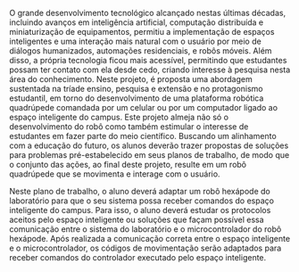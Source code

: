 <p>O grande desenvolvimento tecnológico alcançado nestas últimas décadas, incluindo avanços em inteligência artificial, computação distribuída e miniaturização de equipamentos, permitiu a implementação de espaços inteligentes e uma interação mais natural com o usuário por meio de diálogos humanizados, automações residenciais, e robôs móveis. Além disso, a própria tecnologia ficou mais acessível, permitindo que estudantes possam ter contato com ela desde cedo, criando interesse à pesquisa nesta área do conhecimento. Neste projeto, é proposta uma abordagem sustentada na tríade ensino, pesquisa e extensão e no protagonismo estudantil, em torno do desenvolvimento de uma plataforma robótica quadrúpede comandada por um celular ou por um computador ligado ao espaço inteligente do campus. Este projeto almeja não só o desenvolvimento do robô como também estimular o interesse de estudantes em fazer parte do meio científico. Buscando um alinhamento com a educação do futuro, os alunos deverão trazer propostas de soluções para problemas pré-estabelecido em seus planos de trabalho, de modo que o conjunto das ações, ao final deste projeto, resulte em um robô quadrúpede que se movimenta e interage com o usuário.</p>
<p>Neste plano de trabalho, o aluno deverá adaptar um robô hexápode do laboratório para que o seu sistema possa receber comandos do espaço inteligente do campus. Para isso, o aluno deverá estudar os protocolos aceitos pelo espaço inteligente ou soluções que façam possível essa comunicação entre o sistema do laboratório e o microcontrolador do robô hexápode. Após realizada a comunicação correta entre o espaço inteligente e o microcontrolador, os códigos de movimentação serão adaptados para receber comandos do controlador executado pelo espaço inteligente.</p>